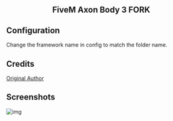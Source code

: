 <h2 align="center">FiveM Axon Body 3 FORK</h2>


## Configuration
Change the framework name in config to match the folder name.

## Credits
[Original Author](https://github.com/TFNRP/axonbody3)


## Screenshots

![img](https://cdn.nat2k15.xyz/img/FiveM_GTAProcess_ybEvj9zdC7.png)
